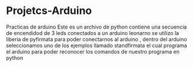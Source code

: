 # Projetcs-Arduino
Practicas de arduino 
Este es un archivo de python  contiene una secuencia de encendidod de 3 leds conectados a un arduino leonarno
se utilizo  la liberia de pyfirmata para poder conectarnos al arduino , dentro del arduino seleccionamos uno de 
los ejemplos llamado standfirmata el cual programa el arduino para poder reconocer los comandos de nuestro programa 
en python      

